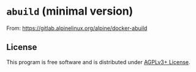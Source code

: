 # `abuild` (minimal version)

From: https://gitlab.alpinelinux.org/alpine/docker-abuild

## License

This program is free software and is distributed under [AGPLv3+ License](./LICENSE).
